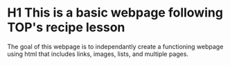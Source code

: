 # H1 This is a basic webpage following TOP's recipe lesson

The goal of this webpage is to independantly create a functioning webpage using html that includes links, images, lists, and multiple pages. 